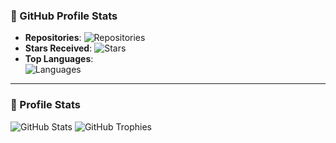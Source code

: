 ### 🚀 GitHub Profile Stats

- **Repositories**: ![Repositories](https://img.shields.io/github/repo-count/rattedccsoftwares?style=for-the-badge&color=blue)
- **Stars Received**: ![Stars](https://img.shields.io/github/stars/rattedccsoftwares?style=for-the-badge&color=yellow)
- **Top Languages**:  
![Languages](https://github-readme-stats.vercel.app/api/top-langs/?username=rattedccsoftwares&layout=compact&theme=dracula)

---

### 🌟 Profile Stats

![GitHub Stats](https://github-readme-stats.vercel.app/api?username=rattedccsoftwares&show_icons=true&theme=dracula)
![GitHub Trophies](https://github-profile-trophy.vercel.app/?username=rattedccsoftwares&theme=dracula&no-bg=true)
